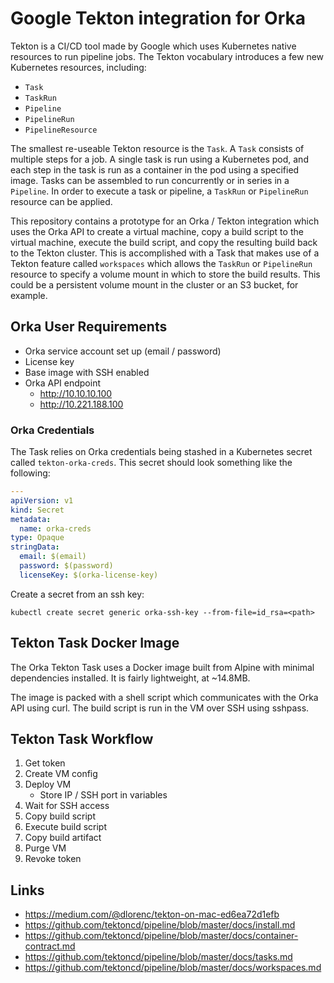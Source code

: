 # Google Tekton integration for Orka

Tekton is a CI/CD tool made by Google which uses Kubernetes native resources to run pipeline jobs. The Tekton vocabulary introduces a few new Kubernetes resources, including:

- `Task`
- `TaskRun`
- `Pipeline`
- `PipelineRun`
- `PipelineResource`

The smallest re-useable Tekton resource is the `Task`. A `Task` consists of multiple steps for a job. A single task is run using a Kubernetes pod, and each step in the task is run as a container in the pod using a specified image. Tasks can be assembled to run concurrently or in series in a `Pipeline`. In order to execute a task or pipeline, a `TaskRun` or `PipelineRun` resource can be applied.

This repository contains a prototype for an Orka / Tekton integration which uses the Orka API to create a virtual machine, copy a build script to the virtual machine, execute the build script, and copy the resulting build back to the Tekton cluster. This is accomplished with a Task that makes use of a Tekton feature called `workspaces` which allows the `TaskRun` or `PipelineRun` resource to specify a volume mount in which to store the build results. This could be a persistent volume mount in the cluster or an S3 bucket, for example.

## Orka User Requirements

- Orka service account set up (email / password)
- License key
- Base image with SSH enabled
- Orka API endpoint
  - http://10.10.10.100
  - http://10.221.188.100

### Orka Credentials

The Task relies on Orka credentials being stashed in a Kubernetes secret called `tekton-orka-creds`. This secret should look something like the following:

```yaml
---
apiVersion: v1
kind: Secret
metadata:
  name: orka-creds
type: Opaque
stringData:
  email: $(email)
  password: $(password)
  licenseKey: $(orka-license-key)
```

Create a secret from an ssh key:

`kubectl create secret generic orka-ssh-key --from-file=id_rsa=<path>`

## Tekton Task Docker Image

The Orka Tekton Task uses a Docker image built from Alpine with minimal dependencies installed. It is fairly lightweight, at ~14.8MB.

The image is packed with a shell script which communicates with the Orka API using curl. The build script is run in the VM over SSH using sshpass.

## Tekton Task Workflow

1. Get token
1. Create VM config
1. Deploy VM
    - Store IP / SSH port in variables
1. Wait for SSH access
1. Copy build script
1. Execute build script
1. Copy build artifact
1. Purge VM
1. Revoke token

## Links

- https://medium.com/@dlorenc/tekton-on-mac-ed6ea72d1efb
- https://github.com/tektoncd/pipeline/blob/master/docs/install.md
- https://github.com/tektoncd/pipeline/blob/master/docs/container-contract.md
- https://github.com/tektoncd/pipeline/blob/master/docs/tasks.md
- https://github.com/tektoncd/pipeline/blob/master/docs/workspaces.md
